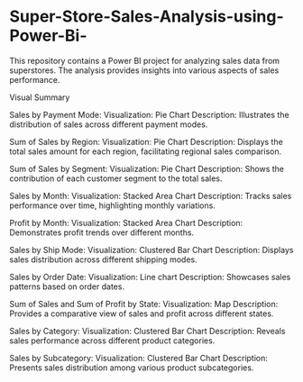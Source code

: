 # Super-Store-Sales-Analysis-using-Power-Bi-
This repository contains a Power BI project for analyzing sales data from superstores. The analysis provides insights into various aspects of sales performance.

Visual Summary

Sales by Payment Mode:
Visualization: Pie Chart
Description: Illustrates the distribution of sales across different payment modes.

Sum of Sales by Region:
Visualization: Pie Chart
Description: Displays the total sales amount for each region, facilitating regional sales comparison.

Sum of Sales by Segment:
Visualization: Pie Chart
Description: Shows the contribution of each customer segment to the total sales.

Sales by Month:
Visualization: Stacked Area Chart
Description: Tracks sales performance over time, highlighting monthly variations.

Profit by Month:
Visualization: Stacked Area Chart
Description: Demonstrates profit trends over different months.

Sales by Ship Mode:
Visualization: Clustered Bar Chart
Description: Displays sales distribution across different shipping modes.

Sales by Order Date:
Visualization: Line chart
Description: Showcases sales patterns based on order dates.

Sum of Sales and Sum of Profit by State:
Visualization: Map
Description: Provides a comparative view of sales and profit across different states.

Sales by Category:
Visualization: Clustered Bar Chart
Description: Reveals sales performance across different product categories.

Sales by Subcategory:
Visualization: Clustered Bar Chart
Description: Presents sales distribution among various product subcategories.
